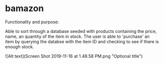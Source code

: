 # bamazon


Functionality and purpose: 

Able to sort through a database seeded with products containing the price, name, an quantity of the item in stock. The user is able to 'purchase' an item by querying the databse with the item ID and checking to see if there is enough stock. 

![Alt text](Screen Shot 2019-11-16 at 1.48.58 PM.png "Optional title")
